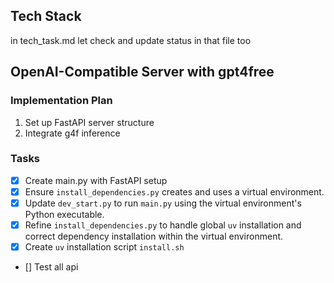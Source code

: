 
## Tech Stack

in tech_task.md let check and update status in that file too

## OpenAI-Compatible Server with gpt4free

### Implementation Plan

1. Set up FastAPI server structure
2. Integrate g4f inference

### Tasks

- [x] Create main.py with FastAPI setup
- [x] Ensure `install_dependencies.py` creates and uses a virtual environment.
- [x] Update `dev_start.py` to run `main.py` using the virtual environment's Python executable.
- [x] Refine `install_dependencies.py` to handle global `uv` installation and correct dependency installation within the virtual environment.
- [x] Create `uv` installation script `install.sh`

- [] Test all api